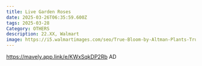 ```yaml
---
title: Live Garden Roses
date: 2025-03-26T06:35:59.600Z
tags: 2025-03-28
Category: OTHERS
description: 22.XX, Walmart
image: https://i5.walmartimages.com/seo/True-Bloom-by-Altman-Plants-True-Love-PP28929-Red-Rose-Bush-6qt-Pot-Live-Garden-Roses-Full-Sun_32485649-ac31-4007-b45a-64a4aa7a2cb0.29984c6ed437112c1969ee62161604d3.jpeg?odnHeight=640&odnWidth=640&odnBg=FFFFFF
---
```

https://mavely.app.link/e/KWxSqkDP2Rb    AD